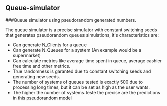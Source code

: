 ## Queue-simulator

###Queue simulator using pseudorandom generated numbers.

The queue simulator is a precise simulator with constant switching seeds that generates pseudorandom queues simulations, it's characteristics are:

- Can generate N_Clients for a queue
- Can generate N_Queues for a system (An example would be a supermarket)
- Can calculate metrics like average time spent in queue, average cashier free time and other metrics.
- True randomness is garanted due to constant switching seeds and generating new seeds.
- The number of systems of queues tested is exactly 500 due to processing long times, but it can be set as high as the user wants.
- The higher the number of systems teste the precise are the predictions in this pseudorandom model
